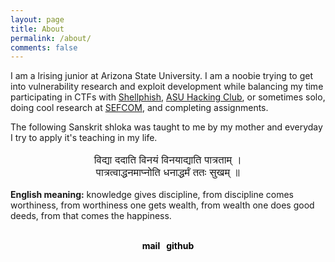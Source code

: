 ```yaml
---
layout: page
title: About
permalink: /about/
comments: false
---
```


I am a lrising junior at Arizona State University. I am a noobie trying to get into vulnerability research and exploit development while balancing my time participating in CTFs with [Shellphish](https://shellphish.net/), [ASU Hacking Club](http://asuhacking.club/), or sometimes solo, doing cool research at [SEFCOM](https://sefcom.asu.edu/), and completing assignments.


The following Sanskrit shloka was taught to me by my mother and everyday I try to apply it's teaching in my life.

<p style="font-size:1.2em; text-align: center; ">विद्या ददाति विनयं विनयाद्याति पात्रताम् ।<br>पात्रत्वाद्धनमाप्नोति धनाद्धर्मं ततः सुखम् ॥ </p>

**English meaning:** knowledge gives discipline, from discipline comes worthiness, from worthiness one gets wealth, from wealth one does good deeds, from that comes the happiness.

<!-- 
<div class="fontawesome">
    <a href="https://discord.com/invite/aXVWmDxRmF"><i class="fa-brands fa-discord fa-3x fa-fw" ></i></a>
    <a href="mailto:zeus-hackolympus@outlook.com"><i class="fa-solid fa-envelope fa-3x fa-fw"></i></a>
    <a href="https://github.com/Zeus-HackOlympus"><i class="fa-brands fa-github fa-3x fa-fw"></i></a>
</div>
//-->

<!-- below code taken from https://www.ghosind.com/about --> 

<br>

<div class="about-links-wrapper">
  <div class="about-links-bar"> 
    <a href="mailto:vjuneja3@asu.edu">mail</a>
    <a href="https://github.com/h4ck0lympus">github</a> 
  </div>
</div>

<style>
  .about-links-wrapper {
    display: flex;
    justify-content: center;
    align-items: center;
  }

  .about-links-bar {
    display: flex;
    gap: 10px; /* Adjust the gap between the links as needed */
  }

  .about-links-bar a {
    text-decoration: none;
    color: #000;
    font-weight: bold;
  }
</style>
